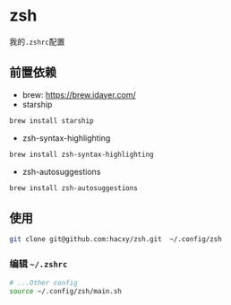 # zsh

我的`.zshrc`配置

## 前置依赖

- brew: https://brew.idayer.com/
- starship

```sh
brew install starship
```

- zsh-syntax-highlighting

```sh
brew install zsh-syntax-highlighting
```

- zsh-autosuggestions

```sh
brew install zsh-autosuggestions
```

## 使用

```sh
git clone git@github.com:hacxy/zsh.git  ~/.config/zsh
```

### 编辑 `~/.zshrc`

```sh
# ...Other config
source ~/.config/zsh/main.sh
```
